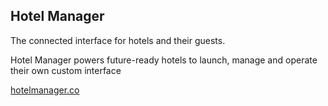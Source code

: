 ## Hotel Manager

The connected interface for hotels and their guests.

Hotel Manager powers future-ready hotels to launch, manage and operate their own custom interface

[hotelmanager.co](https://hotelmanager.co)
